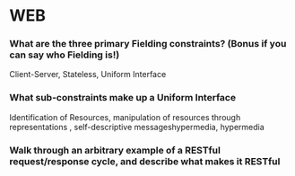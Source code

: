# WEB


### What are the three primary Fielding constraints? (Bonus if you can say who Fielding is!)
Client-Server, Stateless, Uniform Interface

### What sub-constraints make up a Uniform Interface
Identification of Resources, manipulation of resources through representations
, self-descriptive messageshypermedia, hypermedia

### Walk through an arbitrary example of a RESTful request/response cycle, and describe what makes it RESTful